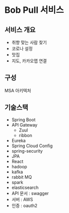 # Bob Pull 서비스

## 서비스 개요

- 취향 맞는 사람 찾기
- 코로나 설정
- 맛집
- 지도, 카카오맵 연결

## 구성

MSA 아키텍처

## 기술스택

- Spring Boot
- API Gateway
    - Zuul
    - ribbon
- Eureka
- Spring Cloud Config
- spring-security
- JPA
- React
- hadoop
- kafka
- rabbit MQ
- spark
- elasticsearch
- API 문서 : swagger
- 서버 : AWS
- 인증 : oauth2
